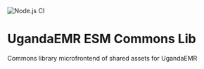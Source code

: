 ![Node.js CI](https://github.com/openmrs/openmrs-esm-template-app/workflows/Node.js%20CI/badge.svg)

# UgandaEMR ESM Commons Lib

Commons library microfrontend of shared assets for UgandaEMR

